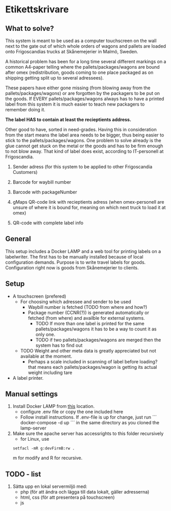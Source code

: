 # Etikettskrivare

## What to solve?
This system is meant to be used as a computer touchscreen on the wall next to the gate out of which whole orders of wagons and pallets are loaded onto Frigoscandias trucks at Skånemejerier in Malmö, Sweden.
  
  A historical problem has been for a long time several different markings on a common A4-paper telling where the pallets/packages/wagons are bound after omex (redistribution, goods coming to one place packaged as on shipping getting split up to several adressees).
  
  These papers have either gone missing (from blowing away from the pallets/packages/wagons) or are forgotten by the packagers to be put on the goods. If EVERY pallets/packages/wagons always has to have a printed label from this system it is much easier to teach new packagers to remember doing it.

**The label HAS to contain at least the recieptients address.**

Other good to have, sorted in need-grades. Having this in consideration from the start means the label area needs to be bigger, thus being easier to stick to the pallets/packages/wagons. One problem to solve already is the glue cannot get stuck on the metal or the goods and has to be firm enough to not blow away. That kind of label does exist, according to IT-personell at Frigoscandia.
1. Sender adress (for this system to be applied to other Frigoscandia Customers)
1. Barcode for waybill number
1. Barcode with packageNumber

2. gMaps QR-code link with recieptients adress (when omex-personell are unsure of where it is bound for, meaning on which next truck to load it at omex)
2. QR-code with complete label info

## General
This setup includes a Docker LAMP and a web tool for printing labels on a labelwriter. The first has to be manually installed because of local configuration demands. Purpose is to write travel labels for goods. Configuration right now is goods from Skånemejerier to clients.

## Setup
* A touchscreen (prefered)
  * For choosing which adressee and sender to be used
    * Waybill number is fetched (TODO from where and how?)
    * Package number (CCNR(?)) is generated automatically or fetched (from where) and availble for external systems.
      * TODO If more than one label is printed for the same pallets/packages/wagons it has to be a way to count it as only one.
      * TODO if two pallets/packages/wagons are merged then the system has to find out
   * TODO Weight and other meta data is greatly appreciated but not available at the moment.
     * Perhaps a scale included in scanning of label before loading? that means each pallets/packages/wagon is getting its actual weight including tare
* A label printer.

## Manual settings
1. Install Docker LAMP from [this](https://github.com/sprintcube/docker-compose-lamp) location.
   - configure .env file or copy the one included here
   - Follow install instructions. If .env-file is up for change, just run
      ´´´
      docker-compose -d up
      ´´´
      in the same directory as you cloned the lamp-server
2. Make sure the apache server has accessrights to this folder recursively
   - for Linux, use 
   ```console
   setfacl -mR g:devFirmB:rw .
   ```
   m for modify and R for recursive.

## TODO - list
1. Sätta upp en lokal servermiljö med:
   - php (för att ändra och lägga till data lokalt, gäller adresserna)
   - html, css (för att presentera på touchscreen)
   - js